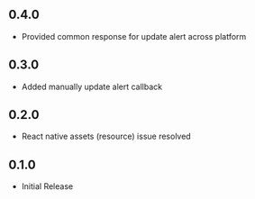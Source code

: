 ## 0.4.0

* Provided common response for update alert across platform

## 0.3.0

* Added manually update alert callback

## 0.2.0

* React native assets (resource) issue resolved

## 0.1.0

* Initial Release